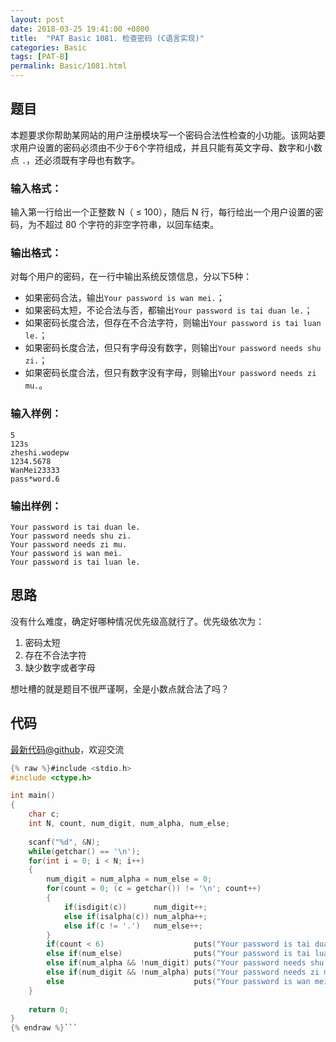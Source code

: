 ```yaml
---
layout: post
date: 2018-03-25 19:41:00 +0800
title:  "PAT Basic 1081. 检查密码 (C语言实现)"
categories: Basic
tags: [PAT-B]
permalink: Basic/1081.html
---
```


## 题目

本题要求你帮助某网站的用户注册模块写一个密码合法性检查的小功能。该网站要求用户设置的密码必须由不少于6个字符组成，并且只能有英文字母、数字和小数点
`.`，还必须既有字母也有数字。

### 输入格式：

输入第一行给出一个正整数 N（ $\le$ 100），随后 N 行，每行给出一个用户设置的密码，为不超过 80 个字符的非空字符串，以回车结束。

### 输出格式：

对每个用户的密码，在一行中输出系统反馈信息，分以下5种：

  * 如果密码合法，输出`Your password is wan mei.`；
  * 如果密码太短，不论合法与否，都输出`Your password is tai duan le.`；
  * 如果密码长度合法，但存在不合法字符，则输出`Your password is tai luan le.`；
  * 如果密码长度合法，但只有字母没有数字，则输出`Your password needs shu zi.`；
  * 如果密码长度合法，但只有数字没有字母，则输出`Your password needs zi mu.`。

### 输入样例：

    
    
    5
    123s
    zheshi.wodepw
    1234.5678
    WanMei23333
    pass*word.6
    

### 输出样例：

    
    
    Your password is tai duan le.
    Your password needs shu zi.
    Your password needs zi mu.
    Your password is wan mei.
    Your password is tai luan le.
    



## 思路

没有什么难度，确定好哪种情况优先级高就行了。优先级依次为：

1. 密码太短
2. 存在不合法字符
3. 缺少数字或者字母

想吐槽的就是题目不很严谨啊，全是小数点就合法了吗？

## 代码

[最新代码@github](https://github.com/OliverLew/PAT/blob/master/PATBasic/1081.c)，欢迎交流
```c
{% raw %}#include <stdio.h>
#include <ctype.h>

int main()
{
    char c;
    int N, count, num_digit, num_alpha, num_else;
    
    scanf("%d", &N);
    while(getchar() == '\n');
    for(int i = 0; i < N; i++)
    {
        num_digit = num_alpha = num_else = 0;
        for(count = 0; (c = getchar()) != '\n'; count++)
        {
            if(isdigit(c))      num_digit++;
            else if(isalpha(c)) num_alpha++;
            else if(c != '.')   num_else++;
        }
        if(count < 6)                    puts("Your password is tai duan le.");
        else if(num_else)                puts("Your password is tai luan le.");
        else if(num_alpha && !num_digit) puts("Your password needs shu zi.");
        else if(num_digit && !num_alpha) puts("Your password needs zi mu.");
        else                             puts("Your password is wan mei.");
    }
    
    return 0;
}
{% endraw %}```